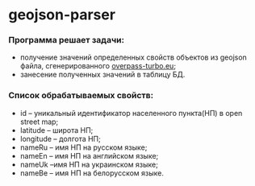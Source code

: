 # geojson-parser
### Программа решает задачи:
* получение значений определенных свойств объектов из geojson файла, сгенерированного [overpass-turbo.eu](http://overpass-turbo.eu/);
* занесение полученных значений в таблицу БД.

### Список обрабатываемых свойств:
* id – уникальный идентификатор населенного пункта(НП) в open street map;
* latitude – широта НП;
* longitude – долгота НП;
* nameRu – имя НП на русском языке;
* nameEn – имя НП на английском языке;
* nameUk –имя НП на украинском языке;
* nameBe – имя НП на белорусском языке.



